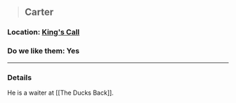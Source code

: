 >## Carter

### Location: [King's Call](Notes/Locations/King's%20Call.md)

### Do we like them: Yes

***

### Details

He is a waiter at [[The Ducks Back]].